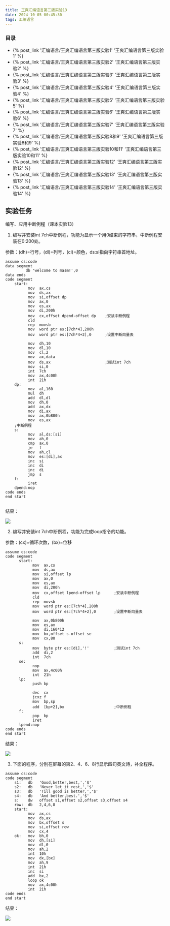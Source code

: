 ```yaml
---
title: 王爽汇编语言第三版实验13
date: 2024-10-05 00:45:30
tags: 汇编语言
---
```


### 目录

* {% post_link '汇编语言/王爽汇编语言第三版实验1' '王爽汇编语言第三版实验1' %}
* {% post_link '汇编语言/王爽汇编语言第三版实验2' '王爽汇编语言第三版实验2' %}
* {% post_link '汇编语言/王爽汇编语言第三版实验3' '王爽汇编语言第三版实验3' %}
* {% post_link '汇编语言/王爽汇编语言第三版实验4' '王爽汇编语言第三版实验4' %}
* {% post_link '汇编语言/王爽汇编语言第三版实验5' '王爽汇编语言第三版实验5' %}
* {% post_link '汇编语言/王爽汇编语言第三版实验6' '王爽汇编语言第三版实验6' %}
* {% post_link '汇编语言/王爽汇编语言第三版实验7' '王爽汇编语言第三版实验7' %}
* {% post_link '汇编语言/王爽汇编语言第三版实验8和9' '王爽汇编语言第三版实验8和9' %}
* {% post_link '汇编语言/王爽汇编语言第三版实验10和11' '王爽汇编语言第三版实验10和11' %}
* {% post_link '汇编语言/王爽汇编语言第三版实验12' '王爽汇编语言第三版实验12' %}
* {% post_link '汇编语言/王爽汇编语言第三版实验13' '王爽汇编语言第三版实验13' %}
* {% post_link '汇编语言/王爽汇编语言第三版实验14' '王爽汇编语言第三版实验14' %}



## 实验任务

编写、应用中断例程（课本实验13）

1.   编写并安装int 7ch中断例程，功能为显示一个用0结束的字符串，中断例程安装在0:200处。

参数：(dh)=行号，(dl)=列号，(cl)=颜色，ds:si指向字符串首地址。

```assembly
assume cs:code
data segment
         db 'welcome to masm!',0
data ends
code segment
    start:
          mov  ax,cs
          mov  ds,ax
          mov  si,offset dp
          mov  ax,0
          mov  es,ax
          mov  di,200h
          mov  cx,offset dpend-offset dp    ;安装中断例程
          cld
          rep  movsb
          mov  word ptr es:[7ch*4],200h
          mov  word ptr es:[7ch*4+2],0      ;设置中断向量表

          mov  dh,10
          mov  dl,10
          mov  cl,2
          mov  ax,data
          mov  ds,ax                        ;测试int 7ch
          mov  si,0
          int  7ch
          mov  ax,4c00h
          int  21h
    dp:   
          mov  al,160
          mul  dh
          add  dl,dl
          mov  dh,0
          add  ax,dx
          mov  di,ax
          mov  ax,0b800h
          mov  es,ax
    ;中断例程
    s:    
          mov  al,ds:[si]
          mov  ah,0
          cmp  ax,0
          je   f
          mov  ah,cl
          mov  es:[di],ax
          inc  si
          inc  di
          inc  di
          jmp  s
    f:    
          iret
    dpend:nop
code ends
end start


```

结果：

![](https://cdn.jsdelivr.net/gh/kashima19960/img@master/%E6%B1%87%E7%BC%96%E8%AF%AD%E8%A8%80/85c8948aed7ec9ebebd14f6dcaf9dbd9.png)

2.   编写并安装int 7ch中断例程，功能为完成loop指令的功能。

参数：(cx)=循环次数，(bx)=位移

```assembly
assume cs:code
code segment
      start:
            mov  ax,cs
            mov  ds,ax
            mov  si,offset lp
            mov  ax,0
            mov  es,ax
            mov  di,200h
            mov  cx,offset lpend-offset lp      ;安装中断例程
            cld
            rep  movsb
            mov  word ptr es:[7ch*4],200h
            mov  word ptr es:[7ch*4+2],0        ;设置中断向量表

            mov  ax,0b800h
            mov  es,ax
            mov  di,160*12
            mov  bx,offset s-offset se
            mov  cx,80
      s:    
            mov  byte ptr es:[di],'!'           ;测试int 7ch
            add  di,2
            int  7ch
      se:   
            nop
            mov  ax,4c00h
            int  21h
      lp:   
            push bp

            dec  cx
            jcxz f
            mov  bp,sp
            add  [bp+2],bx                      ;中断例程
      f:    
            pop  bp
            iret
      lpend:nop
code ends
end start
```

结果：

![](https://cdn.jsdelivr.net/gh/kashima19960/img@master/%E6%B1%87%E7%BC%96%E8%AF%AD%E8%A8%80/8187d1147530d827096bdfdbae71b1d5.png)

3.   下面的程序，分别在屏幕的第2、4、6、8行显示四句英文诗，补全程序。

```assembly
assume cs:code
code segment
    s1:   db   'Good,better,best,','$'
    s2:   db   'Never let it rest,','$'
    s3:   db   'Till good is better,','$'
    s4:   db   'And better,best.','$'
    s:    dw   offset s1,offset s2,offset s3,offset s4
    row:  db   2,4,6,8
    start:
          mov  ax,cs
          mov  ds,ax
          mov  bx,offset s
          mov  si,offset row
          mov  cx,4
    ok:   mov  bh,0
          mov  dh,[si]
          mov  dl,0
          mov  ah,2
          int  10h
          mov  dx,[bx]
          mov  ah,9
          int  21h
          inc  si
          add  bx,2
          loop ok
          mov  ax,4c00h
          int  21h
code ends
end start
```

结果：

![](https://cdn.jsdelivr.net/gh/kashima19960/img@master/%E6%B1%87%E7%BC%96%E8%AF%AD%E8%A8%80/5d454baece004d82f6ab48e86b52442f.png)
